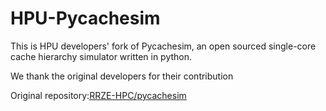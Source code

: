 # HPU-Pycachesim
This is HPU developers' fork of Pycachesim, an open sourced single-core cache hierarchy simulator written in python. 

We thank the original developers for their contribution

Original repository:[RRZE-HPC/pycachesim](https://github.com/RRZE-HPC/pycachesim) 
